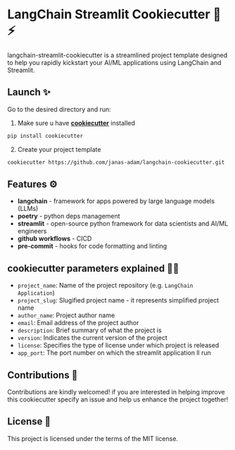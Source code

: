 # LangChain Streamlit Cookiecutter 🦜⚡
langchain-streamlit-cookiecutter is a streamlined project template designed to help you rapidly kickstart your AI/ML applications using LangChain and Streamlit.

## Launch ✨

Go to the desired directory and run:

1. Make sure u have [**cookiecutter**](https://cookiecutter.readthedocs.io/en/stable/) installed
```bash
pip install cookiecutter
```

2. Create your project template
```bash
cookiecutter https://github.com/janas-adam/langchain-cookiecutter.git
```

## Features ⚙️

- **langchain** - framework for apps powered by large language models (LLMs)
- **poetry** - python deps management
- **streamlit** - open-source python framework for data scientists and AI/ML engineers
- **github workflows** - CICD
- **pre-commit** - hooks for code formatting and linting

## cookiecutter parameters explained 👨‍💻

- `project_name`: Name of the project repository (e.g. `LangChain Application`)
- `project_slug`: Slugified project name - it represents simplified project name
- `author_name`: Project author name
- `email`: Email address of the project author
- `description`: Brief summary of what the project is
- `version`: Indicates the current version of the project
- `license`: Specifies the type of license under which project is released 
- `app_port`: The port number on which the streamlit application ll run

## Contributions 🚀
Contributions are kindly welcomed! if you are interested in helping improve this cookiecutter specify an issue and help us enhance the project together!

## License 📝
This project is licensed under the terms of the MIT license.